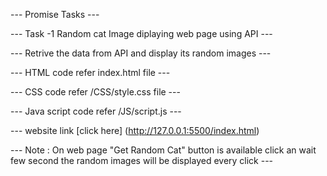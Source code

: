 --- Promise Tasks ---

--- Task -1 Random cat Image diplaying web page using API ---

--- Retrive the data from API and display its random images ---

--- HTML code refer index.html file ---

--- CSS code refer /CSS/style.css file ---

--- Java script code refer /JS/script.js ---

--- website link [click here] (http://127.0.0.1:5500/index.html) 

--- Note : On web page "Get Random Cat" button is available click an wait few second the random images will be displayed every click ---
